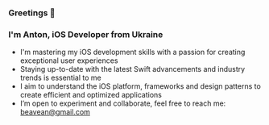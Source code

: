 ### Greetings 🖖
### I'm Anton, iOS Developer from Ukraine 
- I'm mastering my iOS development skills with a passion for creating exceptional user experiences 
- Staying up-to-date with the latest Swift advancements and industry trends is essential to me
- I aim to understand the iOS platform, frameworks and design patterns to create efficient and optimized applications
- I’m open to experiment and collaborate, feel free to reach me: [beavean@gmail.com](mailto:beavean@gmail.com)







<!-- ### Learned tools:
<p align="left"> 
    <a href="https://developer.apple.com/xcode/" target="_blank" rel="noreferrer"> 
        <img src="https://www.vectorlogo.zone/logos/apple_xcode/apple_xcode-icon.svg" alt="xcode" width="40" height="40"/> 
    </a> 
    &nbsp;&nbsp;&nbsp;&nbsp;
    <a href="https://developer.apple.com/swift/" target="_blank" rel="noreferrer"> 
        <img src="https://raw.githubusercontent.com/devicons/devicon/master/icons/swift/swift-original.svg" alt="swift" width="40" height="40"/> 
    </a> 
    &nbsp;&nbsp;&nbsp;&nbsp;
    <a href="https://git-scm.com/" target="_blank" rel="noreferrer"> 
        <img src="https://www.vectorlogo.zone/logos/git-scm/git-scm-icon.svg" alt="git" width="40" height="40"/> 
    </a> 
    &nbsp;&nbsp;&nbsp;&nbsp;
    <a href="https://firebase.google.com/" target="_blank" rel="noreferrer"> 
        <img src="https://www.vectorlogo.zone/logos/firebase/firebase-icon.svg" alt="firebase" width="40" height="40"/> 
    </a> 
    &nbsp;&nbsp;&nbsp;&nbsp;
    <a href="https://www.figma.com/" target="_blank" rel="noreferrer"> 
        <img src="https://www.vectorlogo.zone/logos/figma/figma-icon.svg" alt="figma" width="40" height="40"/> 
    </a> 
    &nbsp;&nbsp;&nbsp;&nbsp;
    <a href="https://postman.com" target="_blank" rel="noreferrer"> 
        <img src="https://www.vectorlogo.zone/logos/getpostman/getpostman-icon.svg" alt="postman" width="40" height="40"/> 
    </a> 
</p>

 -->


<!-- <a><img align=top src="https://github-readme-streak-stats.herokuapp.com/?user=beavean&theme=dark&date_format=j%20M%5B%20Y%5D&background=0D1117&border=30363D&ring=22C55E&fire=22C55E&sideLabels=22C55E&currStreakLabel=22C55E" alt="beavean" /></a> -->
